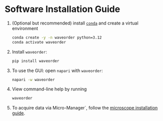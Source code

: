# Software Installation Guide

1. (Optional but recommended) install [`conda`](https://github.com/conda-forge/miniforge) and create a virtual environment

    ```sh
    conda create -y -n waveorder python=3.12
    conda activate waveorder
    ```

2. Install `waveorder`:

    ```sh
    pip install waveorder
    ```

3. To use the GUI: open `napari` with `waveorder`:

    ```sh
    napari -w waveorder
    ```

4. View command-line help by running

    ```sh
    waveorder
    ```

5. To acquire data via Micro-Manager`, follow the [microscope installation guide](./microscope-installation-guide.md).
